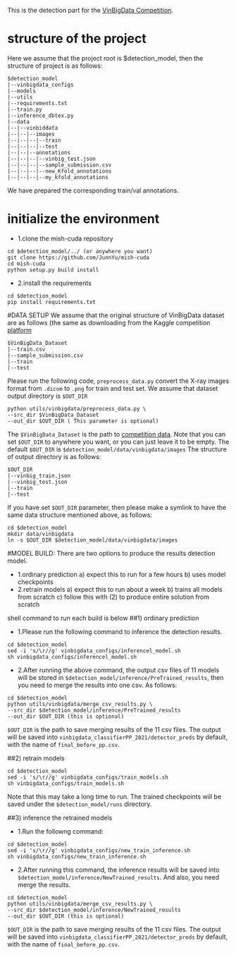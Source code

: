 This is the detection part for the [VinBigData Competition](https://www.kaggle.com/c/vinbigdata-chest-xray-abnormalities-detection/overview).

# structure of the project
Here we assume that the project root is $detection_model, then the structure of project is as follows:
```
$detection_model
|--vinbigdata_configs
|--models
|--utils
|--requirements.txt
|--train.py
|--inference_dbtex.py
|--data
|--|--vinbiddata
|--|--|--images
|--|--|--|--train
|--|--|--|--test
|--|--|--annotations
|--|--|--|--vinbig_test.json
|--|--|--|--sample_submission.csv
|--|--|--|--new_Kfold_annotations
|--|--|--|--my_kfold_annotations
```

We have prepared the corresponding train/val annotations.


# initialize the environment
- 1.clone the mish-cuda repository  
```
cd $detection_model/../ (or anywhere you want)
git clone https://github.com/JunnYu/mish-cuda
cd mish-cuda
python setup.py build install
```

- 2.install the requirements
```
cd $detection_model
pip install requirements.txt
``` 

#DATA SETUP
We assume that the original structure of VinBigData dataset are as follows (the same as downloading from the
Kaggle competition [platform](https://www.kaggle.com/c/vinbigdata-chest-xray-abnormalities-detection/data]) 
```
$VinBigData_Dataset
|--train.csv
|--sample_submission.csv
|--train
|--test
```
Please run the following code, `preprocess_data.py` convert the X-ray images format from 
`.dicom` to `.png` for train and test set. We assume that dataset output directory is `$OUT_DIR`

```
python utils/vinbigdata/preprocess_data.py \
--src_dir $VinBigData_Dataset
--out_dir $OUT_DIR ( This parameter is optional)
``` 

The `$VinBigData_Dataset` is the path to [competition data](https://www.kaggle.com/c/vinbigdata-chest-xray-abnormalities-detection/data). Note that you can set `$OUT_DIR` to anywhere you want, or you can just leave it to be empty.
The default `$OUT_DIR` is `$detection_model/data/vinbigdata/images`
The structure of output directory is as follows:

```
$OUT_DIR
|--vinbig_train.json
|--vinbig_test.json
|--train
|--test
```

If you have set `$OUT_DIR` parameter, then please make a symlink to have the 
same data structure mentioned above, as follows:

```
cd $detection_model
mkdir data/vinbigdata
ln -s $OUT_DIR $detection_model/data/vinbigdata/images
```

#MODEL BUILD: There are two options to produce the results detection model.
- 1.ordinary prediction
    a) expect this to run for a few hours
    b) uses model checkpoints
- 2.retrain models
    a) expect this to run about a week
    b) trains all models from scratch
    c) follow this with (2) to produce entire solution from scratch

shell command to run each build is below
##1) ordinary prediction
- 1.Please run the following command to inference the detection results.

```
cd $detection_model
sed -i 's/\r//g' vinbigdata_configs/inferencel_model.sh
sh vinbigdata_configs/inferencel_model.sh
```

- 2.After running the above command, the output csv files of 11 models will be stored in 
`$detection_model/inference/PreTrained_results`, then you need to merge the results into one csv.
As follows:

```
cd $detection_model
python utils/vinbigdata/merge_csv_results.py \
--src_dir $detection_model/inference/PreTrained_results
--out_dir $OUT_DIR (this is optional)
```

`$OUT_DIR` is the path to save merging results of the 11 csv files. The output will be saved into
 `vinbigdata_classifierPP_2021/detector_preds` by default, with the name of `final_before_pp.csv`.


##2) retrain models
```
cd $detection_model
sed -i 's/\r//g' vinbigdata_configs/train_models.sh
sh vinbigdata_configs/train_models.sh
```
Note that this may take a long time to run. The trained checkpoints will be saved under the
`$detection_model/runs` directory.


##3) inference the retrained models
- 1.Run the followng command:
```
cd $detection_model
sed -i 's/\r//g' vinbigdata_configs/new_train_inference.sh
sh vinbigdata_configs/new_train_inference.sh
```

- 2.After running this command, the inference results will be saved into 
`$detection_model/inference/NewTrained_results`. And also, you need merge the results.

```
cd $detection_model
python utils/vinbigdata/merge_csv_results.py \
--src_dir $detection_model/inference/NewTrained_results
--out_dir $OUT_DIR (this is optional)
```

`$OUT_DIR` is the path to save merging results of the 11 csv files. The output will be saved into
 `vinbigdata_classifierPP_2021/detector_preds` by default, with the name of `final_before_pp.csv`.
